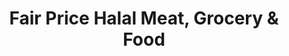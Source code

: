 ---
title: "Fair Price Halal Meat, Grocery & Food"
url: /buffalo/fair-price-halal-meat-grocery-und-food/
shop: Supermarkt
---